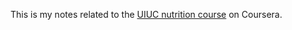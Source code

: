 This is my notes related to the [UIUC nutrition course](https://www.coursera.org/learn/putting-the-personal-in-personalized-nutrition) on Coursera.